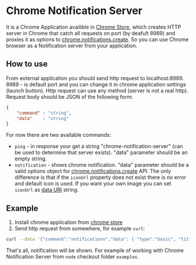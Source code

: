 # Chrome Notification Server

It is a Chrome Application availible in [Chrome Store](https://chrome.google.com/webstore/detail/cahgolnbmcechdpojohdlcjbnhadfbne/publish-delayed?utm_source=chrome-ntp-icon), which creates HTTP server in Chrome that catch all requests on port (by deafult 8989) and proxies it as options to 
[chrome.notifications.create](https://developer.chrome.com/apps/notifications#method-create). So you can use Chrome browser as a Notification server from your application.

## How to use

From external application you should send http request to localhost:8989. 8989 - is default port and you can change it in chrome application settings (launch button). Http request can use any method (server is not a real http). Request body should be JSON of the following form:
```json
{
    "command" : "string",
    "data"    : "string"
}
```
For now there are two available commands: 
* `ping` - in response your get a string "chrome-notification-server" (can be used to determine that server exists). "data" parameter should be an empty string.
* `notification` - shows chrome notification. "data" parameter should be a valid options object for  [chrome.notifications.create](https://developer.chrome.com/apps/notifications#method-create) API. The only difference is that if the `iconUrl` property does not exist there is no error and default icon is used. If you want your own image you can set `iconUrl` as [data URI](https://developer.mozilla.org/en-US/docs/Web/HTTP/data_URIs) string.

## Example
1. Install chrome application from [chrome store](https://chrome.google.com/webstore/detail/cahgolnbmcechdpojohdlcjbnhadfbne/publish-delayed?utm_source=chrome-ntp-icon)
2. Send http request from somewhere, for example `curl`:
```sh
curl --data '{"command":"notifications","data": { "type":"basic", "title":"Message", "message":"Hello!" } }' localhost:8989
```
That's all, notification will be shown. For example of working with Chrome Notification Server from `node` checkout folder `examples`.
